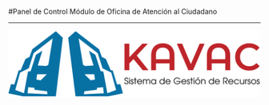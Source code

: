 #Panel de Control Módulo de Oficina de Atención al Ciudadano
************************************************************
<div style="text-align: justify;" >

![Screenshot](../img/logokavac.png#imagen)



</div>





